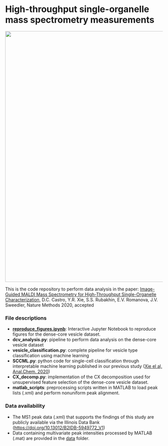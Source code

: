 # High-throughput single-organelle mass spectrometry measurements

<p align="center">
<img src="https://github.com/richardxie1119/DCV_DA/blob/main/coverart.png" width="800",align="middle">
</p>

This is the code repository to perform data analysis in the paper: 
[Image-Guided MALDI Mass Spectrometry for High-Throughput Single-Organelle Characterization](accepted), D.C. Castro, Y.R. Xie, S.S. Rubakhin, E.V. Romanova, J.V. Sweedler, Nature Methods 2020, accepted

### File descriptions
- [**reproduce_figures.ipynb**](reproduce_figures.ipynb): Interactive Jupyter Notebook to reproduce figures for the dense-core vesicle dataset.
- **dcv_analysis.py**: pipeline to perform data analysis on the dense-core vesicle dataset
- **vesicle_classification.py**: complete pipeline for vesicle type classification using machine learning
- **SCCML.py**: python code for single-cell classification through interpretable machine learning published in our previous study ([Xie el al, Anal.Chem. 2020](https://pubs.acs.org/doi/10.1021/acs.analchem.0c01660))
- **CX_decomp.py**: implementation of the CX decomposition used for unsupervised feature selection of the dense-core vesicle dataset.
- **matlab_scripts**: preprocessing scripts written in MATLAB to load peak lists (.xml) and perform nonuniform peak alignment.

### Data availability
- The MS1 peak data (.xml) that supports the findings of this study are publicly available via the Illinois Data Bank (https://doi.org/10.13012/B2IDB-5949772_V1)
- Data containing multivariate peak intensities processed by MATLAB (.mat) are provided in the [data](data) folder.
